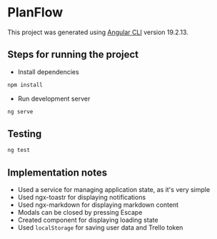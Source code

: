 # PlanFlow

This project was generated using [Angular CLI](https://github.com/angular/angular-cli) version 19.2.13.

## Steps for running the project

- Install dependencies

```bash
npm install
```

- Run development server

```bash
ng serve
```

## Testing

```bash
ng test
```

## Implementation notes

- Used a service for managing application state, as it's very simple
- Used ngx-toastr for displaying notifications
- Used ngx-markdown for displaying markdown content
- Modals can be closed by pressing Escape
- Created component for displaying loading state
- Used `localStorage` for saving user data and Trello token
